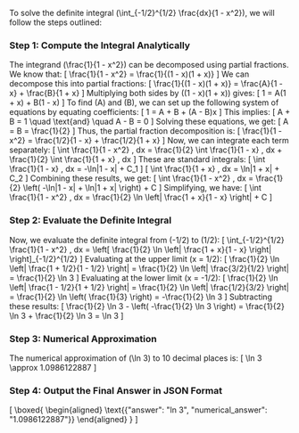 To solve the definite integral \(\int_{-1/2}^{1/2} \frac{dx}{1 - x^2}\), we will follow the steps outlined:

### Step 1: Compute the Integral Analytically

The integrand \(\frac{1}{1 - x^2}\) can be decomposed using partial fractions. We know that:
\[
\frac{1}{1 - x^2} = \frac{1}{(1 - x)(1 + x)}
\]
We can decompose this into partial fractions:
\[
\frac{1}{(1 - x)(1 + x)} = \frac{A}{1 - x} + \frac{B}{1 + x}
\]
Multiplying both sides by \((1 - x)(1 + x)\) gives:
\[
1 = A(1 + x) + B(1 - x)
\]
To find \(A\) and \(B\), we can set up the following system of equations by equating coefficients:
\[
1 = A + B + (A - B)x
\]
This implies:
\[
A + B = 1 \quad \text{and} \quad A - B = 0
\]
Solving these equations, we get:
\[
A = B = \frac{1}{2}
\]
Thus, the partial fraction decomposition is:
\[
\frac{1}{1 - x^2} = \frac{1/2}{1 - x} + \frac{1/2}{1 + x}
\]
Now, we can integrate each term separately:
\[
\int \frac{1}{1 - x^2} \, dx = \frac{1}{2} \int \frac{1}{1 - x} \, dx + \frac{1}{2} \int \frac{1}{1 + x} \, dx
\]
These are standard integrals:
\[
\int \frac{1}{1 - x} \, dx = -\ln|1 - x| + C_1
\]
\[
\int \frac{1}{1 + x} \, dx = \ln|1 + x| + C_2
\]
Combining these results, we get:
\[
\int \frac{1}{1 - x^2} \, dx = \frac{1}{2} \left( -\ln|1 - x| + \ln|1 + x| \right) + C
\]
Simplifying, we have:
\[
\int \frac{1}{1 - x^2} \, dx = \frac{1}{2} \ln \left| \frac{1 + x}{1 - x} \right| + C
\]

### Step 2: Evaluate the Definite Integral

Now, we evaluate the definite integral from \(-1/2\) to \(1/2\):
\[
\int_{-1/2}^{1/2} \frac{1}{1 - x^2} \, dx = \left[ \frac{1}{2} \ln \left| \frac{1 + x}{1 - x} \right| \right]_{-1/2}^{1/2}
\]
Evaluating at the upper limit \(x = 1/2\):
\[
\frac{1}{2} \ln \left| \frac{1 + 1/2}{1 - 1/2} \right| = \frac{1}{2} \ln \left| \frac{3/2}{1/2} \right| = \frac{1}{2} \ln 3
\]
Evaluating at the lower limit \(x = -1/2\):
\[
\frac{1}{2} \ln \left| \frac{1 - 1/2}{1 + 1/2} \right| = \frac{1}{2} \ln \left| \frac{1/2}{3/2} \right| = \frac{1}{2} \ln \left( \frac{1}{3} \right) = -\frac{1}{2} \ln 3
\]
Subtracting these results:
\[
\frac{1}{2} \ln 3 - \left( -\frac{1}{2} \ln 3 \right) = \frac{1}{2} \ln 3 + \frac{1}{2} \ln 3 = \ln 3
\]

### Step 3: Numerical Approximation

The numerical approximation of \(\ln 3\) to 10 decimal places is:
\[
\ln 3 \approx 1.0986122887
\]

### Step 4: Output the Final Answer in JSON Format

\[
\boxed{
\begin{aligned}
\text{{"answer": "ln 3", "numerical_answer": "1.0986122887"}}
\end{aligned}
}
\]